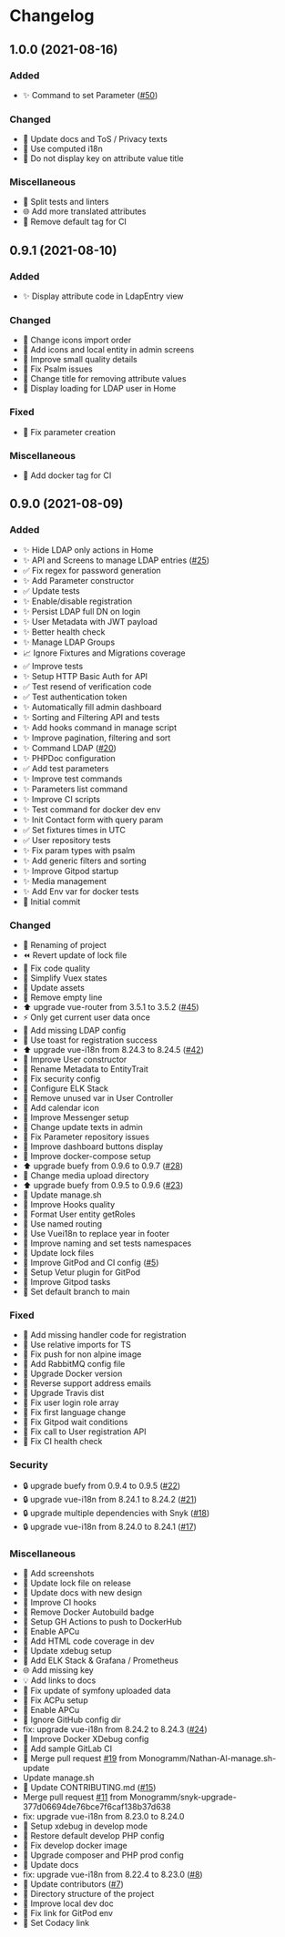 # Changelog

<a name="1.0.0"></a>

## 1.0.0 (2021-08-16)

### Added

*   ✨ Command to set Parameter ([#50](https://github.com/Monogramm/ldap-all-for-one-manager/issues/50))

### Changed

*   💬 Update docs and ToS / Privacy texts
*   🎨 Use computed i18n
*   💄 Do not display key on attribute value title

### Miscellaneous

*   🔨 Split tests and linters
*   🌐 Add more translated attributes
*   👷 Remove default tag for CI

<a name="0.9.1"></a>

## 0.9.1 (2021-08-10)

### Added

*   ✨ Display attribute code in LdapEntry view

### Changed

*   🎨 Change icons import order
*   💄 Add icons and local entity in admin screens
*   🎨 Improve small quality details
*   🎨 Fix Psalm issues
*   💬 Change title for removing attribute values
*   💄 Display loading for LDAP user in Home

### Fixed

*   🐛 Fix parameter creation

### Miscellaneous

*   👷 Add docker tag for CI

<a name="0.9.0"></a>

## 0.9.0 (2021-08-09)

### Added

*   ✨ Hide LDAP only actions in Home
*   ✨ API and Screens to manage LDAP entries ([#25](https://github.com/Monogramm/ldap-all-for-one-manager/issues/25))
*   ✅ Fix regex for password generation
*   ✨ Add Parameter constructor
*   ✅ Update tests
*   ✨ Enable/disable registration
*   ✨ Persist LDAP full DN on login
*   ✨ User Metadata with JWT payload
*   ✨ Better health check
*   ✨ Manage LDAP Groups
*   📈 Ignore Fixtures and Migrations coverage
*   ✅ Improve tests
*   ✨ Setup HTTP Basic Auth for API
*   ✅ Test resend of verification code
*   ✅ Test authentication token
*   ✨ Automatically fill admin dashboard
*   ✨ Sorting and Filtering API and tests
*   ✨ Add hooks command in manage script
*   ✨ Improve pagination, filtering and sort
*   ✨ Command LDAP ([#20](https://github.com/Monogramm/ldap-all-for-one-manager/issues/20))
*   ✨ PHPDoc configuration
*   ✅ Add test parameters
*   ✨ Improve test commands
*   ✨ Parameters list command
*   ✨ Improve CI scripts
*   ✨ Test command for docker dev env
*   ✨ Init Contact form with query param
*   ✅ Set fixtures times in UTC
*   ✅ User repository tests
*   ✨ Fix param types with psalm
*   ✨ Add generic filters and sorting
*   ✨ Improve Gitpod startup
*   ✨ Media management
*   ✨ Add Env var for docker tests
*   🎉 Initial commit

### Changed

*   🚚 Renaming of project
*   ⏪ Revert update of lock file
*   🎨 Fix code quality
*   🎨 Simplify Vuex states
*   🍱 Update assets
*   🎨 Remove empty line
*   ⬆️ upgrade vue-router from 3.5.1 to 3.5.2 ([#45](https://github.com/Monogramm/ldap-all-for-one-manager/issues/45))
*   ⚡ Only get current user data once
*   🔧 Add missing LDAP config
*   💄 Use toast for registration success
*   ⬆️ upgrade vue-i18n from 8.24.3 to 8.24.5 ([#42](https://github.com/Monogramm/ldap-all-for-one-manager/issues/42))
*   🎨 Improve User constructor
*   🚚 Rename Metadata to EntityTrait
*   🔧 Fix security config
*   🔧 Configure ELK Stack
*   🎨 Remove unused var in User Controller
*   🍱 Add calendar icon
*   🎨 Improve Messenger setup
*   💬 Change update texts in admin
*   🎨 Fix Parameter repository issues
*   💄 Improve dashboard buttons display
*   🎨 Improve docker-compose setup
*   ⬆️ upgrade buefy from 0.9.6 to 0.9.7 ([#28](https://github.com/Monogramm/ldap-all-for-one-manager/issues/28))
*   🔧 Change media upload directory
*   ⬆️ upgrade buefy from 0.9.5 to 0.9.6 ([#23](https://github.com/Monogramm/ldap-all-for-one-manager/issues/23))
*   🎨 Update manage.sh
*   🎨 Improve Hooks quality
*   🎨 Format User entity getRoles
*   🎨 Use named routing
*   🎨 Use Vuei18n to replace year in footer
*   🎨 Improve naming and set tests namespaces
*   🔧 Update lock files
*   🔧 Improve GitPod and CI config ([#5](https://github.com/Monogramm/ldap-all-for-one-manager/issues/5))
*   🔧 Setup Vetur plugin for GitPod
*   🔧 Improve Gitpod tasks
*   🔧 Set default branch to main

### Fixed

*   🐛 Add missing handler code for registration
*   🐛 Use relative imports for TS
*   💚 Fix push for non alpine image
*   💚 Add RabbitMQ config file
*   💚 Upgrade Docker version
*   🐛 Reverse support address emails
*   💚 Upgrade Travis dist
*   🐛 Fix user login role array
*   🐛 Fix first language change
*   🐛 Fix Gitpod wait conditions
*   🐛 Fix call to User registration API
*   💚 Fix CI health check

### Security

*   🔒 upgrade buefy from 0.9.4 to 0.9.5 ([#22](https://github.com/Monogramm/ldap-all-for-one-manager/issues/22))
*   🔒 upgrade vue-i18n from 8.24.1 to 8.24.2 ([#21](https://github.com/Monogramm/ldap-all-for-one-manager/issues/21))
*   🔒 upgrade multiple dependencies with Snyk ([#18](https://github.com/Monogramm/ldap-all-for-one-manager/issues/18))
*   🔒 upgrade vue-i18n from 8.24.0 to 8.24.1 ([#17](https://github.com/Monogramm/ldap-all-for-one-manager/issues/17))

### Miscellaneous

*   📝 Add screenshots
*   🔨 Update lock file on release
*   📝 Update docs with new design
*   👷 Improve CI hooks
*   📝 Remove Docker Autobuild badge
*   👷 Setup GH Actions to push to DockerHub
*   🐳 Enable APCu
*   🔨 Add HTML code coverage in dev
*   🔨 Update xdebug setup
*   🐳 Add ELK Stack & Grafana / Prometheus
*   🌐 Add missing key
*   💡 Add links to docs
*   🐳 Fix update of symfony uploaded data
*   🐳 Fix ACPu setup
*   🐳 Enable APCu
*   🐳 Ignore GitHub config dir
*   fix: upgrade vue-i18n from 8.24.2 to 8.24.3 ([#24](https://github.com/Monogramm/ldap-all-for-one-manager/issues/24))
*   🐳 Improve Docker XDebug config
*   👷 Add sample GitLab CI
*   🔀 Merge pull request [#19](https://github.com/Monogramm/ldap-all-for-one-manager/issues/19) from Monogramm/Nathan-Al-manage.sh-update
*   Update manage.sh
*   📝 Update CONTRIBUTING.md ([#15](https://github.com/Monogramm/ldap-all-for-one-manager/issues/15))
*   Merge pull request [#11](https://github.com/Monogramm/ldap-all-for-one-manager/issues/11) from Monogramm/snyk-upgrade-377d06694de76bce7f6caf138b37d638
*   fix: upgrade vue-i18n from 8.23.0 to 8.24.0
*   🐳 Setup xdebug in develop mode
*   🐳 Restore default develop PHP config
*   🐳 Fix develop docker image
*   🐳 Upgrade composer and PHP prod config
*   📝 Update docs
*   fix: upgrade vue-i18n from 8.22.4 to 8.23.0 ([#8](https://github.com/Monogramm/ldap-all-for-one-manager/issues/8))
*   📝 Update contributors ([#7](https://github.com/Monogramm/ldap-all-for-one-manager/issues/7))
*   📝 Directory structure of the project
*   📝 Improve local dev doc
*   📝 Fix link for GitPod env
*   📝 Set Codacy link
